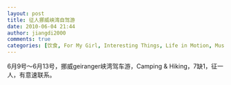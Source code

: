 ```yaml
---
layout: post
title: 征人挪威峡湾自驾游
date: 2010-06-04 21:44
author: jiangdi2000
comments: true
categories: [饮食, For My Girl, Interesting Things, Life in Motion, Music, Music Of the Week, News, Photography, Think It Over, This is my life, Uncategorized, What is Happenning]
---
```

<div id="msgcns!C840C88DA912213B!2014" class="bvMsg">6月9号～6月13号，挪威geiranger峡湾驾车游，Camping &amp; Hiking，7缺1，征一人，有意速联系。</div>
